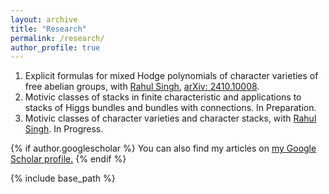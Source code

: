 ```yaml
---
layout: archive
title: "Research"
permalink: /research/
author_profile: true
---
```


1. Explicit formulas for mixed Hodge polynomials of character varieties of free abelian groups, with <a href="https://sites.google.com/view/singh-rahul/home" target="_blank">Rahul Singh</a>, <a href="https://arxiv.org/abs/2410.10008" target="_blank">arXiv: 2410.10008</a>.
2. Motivic classes of stacks in finite characteristic and applications to stacks of Higgs bundles and bundles with connections. In Preparation.
3. Motivic classes of character varieties and character stacks, with <a href="https://sites.google.com/view/singh-rahul/home" target="_blank">Rahul Singh</a>. In Progress.

<!-- *Available upon request* -->
<!-- 
<a href="https://drive.google.com/file/d/1PRcn4yPFmbgGK4WDT11AgoF1TSsQNvfK/view?usp=sharing" target="_blank">View in Browser</a> -->

<!-- [Download]() -->


<!-- [View in Browser](https://drive.google.com/file/d/1FP1Nj2xefm-u8ycFux1_6bbDXm2ay3Du/view?usp=sharing) -->

<!-- [Download]() -->

<!-- [View in Browser](https://drive.google.com/file/d/1ztHCUw9Ij-dA_w6ZtKoZMgB8hscF9759/view?usp=sharing) -->

<!-- [Download]() -->

<!-- ### Future Work

Some topics that I hope to explore in the future include the role of corporate disclosures in managing climate and sustainability efforts as well as the use of accounting information by less traditional stakeholders such as consumers and employees. I am very interested in the risks posed by climate change as well as the movement towards sustainability and inclusion. Given the increasing supply and access of accounting information as well as the rapidly evolving regulatory and disclosure landscape with respect to climate goals, I feel that research on these topics is compelling and has the potential to answer questions of economic significance. -->

{% if author.googlescholar %}
  You can also find my articles on <u><a href="{{author.googlescholar}}">my Google Scholar profile</a>.</u>
{% endif %}

{% include base_path %}

<!-- {% for post in site.publications reversed %}
  {% include archive-single.html %}
{% endfor %} -->

